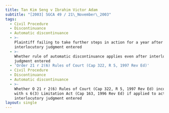 ```yaml
---
title: Tan Kim Seng v Ibrahim Victor Adam
subtitle: "[2003] SGCA 49 / 21\_November\_2003"
tags:
  - Civil Procedure
  - Discontinuance
  - Automatic discontinuance
  - >-
    Plaintiff failing to take further steps in action for a year after
    interlocutory judgment entered
  - >-
    Whether rule of automatic discontinuance applies even after interlocutory
    judgment entered
  - 'Order 21 r 2(6) Rules of Court (Cap 322, R 5, 1997 Rev Ed)'
  - Civil Procedure
  - Discontinuance
  - Automatic discontinuance
  - >-
    Whether O 21 r 2(6) Rules of Court (Cap 322, R 5, 1997 Rev Ed) inconsistent
    with s 6(3) Limitation Act (Cap 163, 1996 Rev Ed) if applied to action after
    interlocutory judgment entered
layout: single
---
```


